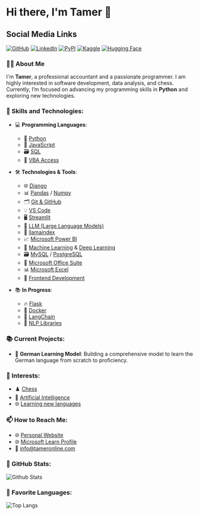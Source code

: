 # Hi there, I'm Tamer 👋

## Social Media Links
[![GitHub](https://img.shields.io/badge/-GitHub-black?style=flat&logo=github&logoColor=white)](https://github.com/TamerOnLine) [![LinkedIn](https://img.shields.io/badge/-LinkedIn-blue?style=flat&logo=linkedin&logoColor=white)](https://www.linkedin.com/in/tameronline/) [![PyPI](https://img.shields.io/badge/-PyPI-black?style=flat&logo=pypi&logoColor=white)](https://pypi.org/user/TamerOnLine/) [![Kaggle](https://img.shields.io/badge/-Kaggle-20BEFF?style=flat&logo=kaggle&logoColor=white)](https://www.kaggle.com/tameronline) [![Hugging Face](https://img.shields.io/badge/-Hugging%20Face-yellow?style=flat&logo=huggingface&logoColor=black)](https://huggingface.co/TamerOnLine)

### 👨‍💻 About Me
I'm **Tamer**, a professional accountant and a passionate programmer. I am highly interested in software development, data analysis, and chess. Currently, I’m focused on advancing my programming skills in **Python** and exploring new technologies.

### 💼 Skills and Technologies:

- 💻 **Programming Languages**: 
  - 🐍 [Python](https://www.python.org/doc/)
  - 📜 [JavaScript](https://developer.mozilla.org/en-US/docs/Web/JavaScript)
  - 🗃️ [SQL](https://www.w3schools.com/sql/)
  - 🔄 [VBA Access](https://docs.microsoft.com/en-us/office/vba/api/overview/access)

- 🛠️ **Technologies & Tools**:
  - 🌐 [Django](https://www.djangoproject.com/) 
  - 📊 [Pandas](https://pandas.pydata.org/) / [Numpy](https://numpy.org/)
  - 🗂️ [Git & GitHub](https://docs.github.com/en)
  - 💡 [VS Code](https://code.visualstudio.com/) 
  - 🖥️ [Streamlit](https://streamlit.io/)
  - 🧠 [LLM (Large Language Models)](https://en.wikipedia.org/wiki/Large_language_model) 
  - 📇 [llamaindex](https://github.com/jerryjliu/llama_index)
  - 📈 [Microsoft Power BI](https://powerbi.microsoft.com/)
  - 🤖 [Machine Learning](https://scikit-learn.org/stable/) & [Deep Learning](https://www.tensorflow.org/)
  - 🗃️ [MySQL](https://dev.mysql.com/doc/) / [PostgreSQL](https://www.postgresql.org/)
  - 💼 [Microsoft Office Suite](https://www.microsoft.com/en/microsoft-365)
  - 📊 [Microsoft Excel](https://support.microsoft.com/en-us/excel)
  - 🎨 [Frontend Development](https://developer.mozilla.org/en-US/docs/Learn/Front-end_web_developer)

- 📚 **In Progress**:
  - 🔥 [Flask](https://flask.palletsprojects.com/)
  - 🐳 [Docker](https://www.docker.com/)
  - 🔗 [LangChain](https://www.langchain.com/)
  - 🧠 [NLP Libraries](https://spacy.io/)


### 📚 Current Projects:
- 🔭 **German Learning Model**: Building a comprehensive model to learn the German language from scratch to proficiency.


### 🌟 Interests:
- ♟️ [Chess](https://www.chess.com/member/tameronline)
- 🤖 [Artificial Intelligence](https://chatgpt.com/share/66fc4d28-d8a4-8007-9785-84533800988d)
- 🌐 [Learning new languages](https://www.duolingo.com/profile/RoseLisaJenne714)


### 📫 How to Reach Me:

- 🌐 [Personal Website](https://www.mystrotamer.com)
- 🌐 [Microsoft Learn Profile](https://learn.microsoft.com/ar-sa/users/tameronline/)
- 📧 [info@tameronline.com](mailto:info@tameronline.com)


### 🌟 GitHub Stats:
![Github Stats](https://github-readme-stats.vercel.app/api?username=TamerOnLine&show_icons=true&theme=radical)


### 🚀 Favorite Languages:
![Top Langs](https://github-readme-stats.vercel.app/api/top-langs/?username=TamerOnLine&layout=compact&theme=radical)